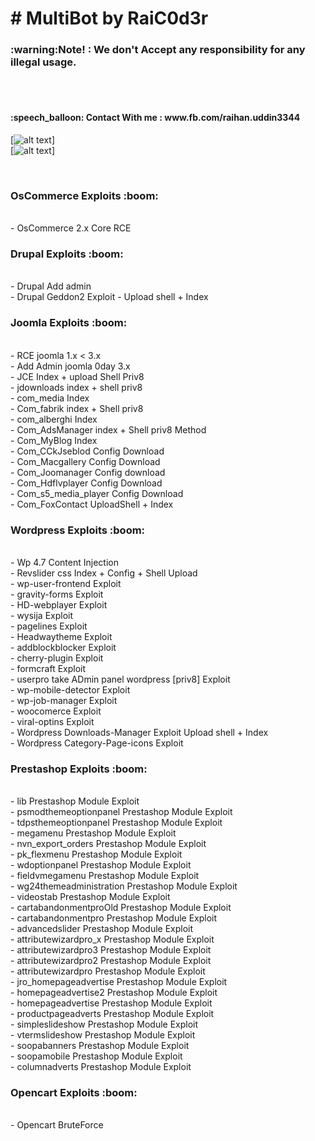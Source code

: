 # # MultiBot by RaiC0d3r

<h3> :warning:Note! : We don't Accept any responsibility for any illegal usage.</h3><br>
<br>

 <h4>:speech_balloon:  Contact With me : www.fb.com/raihan.uddin3344</h4>


[![alt text](https://raw.githubusercontent.com/raic0d3r/me/master/screen/Screenshot_2.png)]
<br>
[![alt text](https://raw.githubusercontent.com/raic0d3r/me/master/screen/Screenshot_3.png)]


<br>
<h3>OsCommerce Exploits :boom:</h3>
<br>
- OsCommerce 2.x Core RCE<br>
<h3>Drupal Exploits :boom:</h3><br>
- Drupal Add admin <br>
- Drupal Geddon2 Exploit - Upload shell + Index <br>
<h3>Joomla Exploits :boom:</h3><br>
- RCE joomla 1.x < 3.x<br>
- Add Admin joomla 0day 3.x<br>
- JCE Index + upload Shell Priv8<br>
- jdownloads index + shell priv8<br>
- com_media Index<br>
- Com_fabrik index + Shell priv8<br>
- com_alberghi Index <br>
- Com_AdsManager index + Shell priv8 Method<br>
- Com_MyBlog Index <br>
- Com_CCkJseblod Config Download<br>
- Com_Macgallery Config Download<br>
- Com_Joomanager Config download<br>
- Com_Hdflvplayer Config Download<br>
- Com_s5_media_player Config Download<br>
- Com_FoxContact UploadShell + Index<br>
<h3>Wordpress Exploits :boom:</h3><br>
- Wp 4.7 Content Injection <br>
- Revslider css Index + Config + Shell Upload<br>
- wp-user-frontend Exploit<br>
- gravity-forms Exploit<br>
- HD-webplayer Exploit<br>
- wysija Exploit<br>
- pagelines Exploit<br>
- Headwaytheme Exploit<br>
- addblockblocker Exploit<br>
- cherry-plugin Exploit<br>
- formcraft Exploit<br>
- userpro take ADmin panel wordpress [priv8]  Exploit<br>
- wp-mobile-detector Exploit<br>
- wp-job-manager Exploit<br>
- woocomerce Exploit<br>
- viral-optins Exploit<br>
- Wordpress Downloads-Manager Exploit Upload shell + Index<br> 
- Wordpress Category-Page-icons Exploit 
<h3>Prestashop Exploits :boom:</h3><br>
- lib Prestashop Module Exploit<br>
- psmodthemeoptionpanel Prestashop Module Exploit<br>
- tdpsthemeoptionpanel Prestashop Module Exploit<br>
- megamenu Prestashop Module Exploit<br>
- nvn_export_orders Prestashop Module Exploit<br>
- pk_flexmenu Prestashop Module Exploit<br>
- wdoptionpanel Prestashop Module Exploit<br>
- fieldvmegamenu Prestashop Module Exploit<br>
- wg24themeadministration Prestashop Module Exploit<br>
- videostab Prestashop Module Exploit<br>
- cartabandonmentproOld Prestashop Module Exploit<br>
- cartabandonmentpro Prestashop Module Exploit<br>
- advancedslider Prestashop Module Exploit<br>
- attributewizardpro_x Prestashop Module Exploit<br>
- attributewizardpro3 Prestashop Module Exploit<br>
- attributewizardpro2 Prestashop Module Exploit<br>
- attributewizardpro Prestashop Module Exploit<br>
- jro_homepageadvertise Prestashop Module Exploit<br>
- homepageadvertise2 Prestashop Module Exploit<br>
- homepageadvertise Prestashop Module Exploit<br>
- productpageadverts Prestashop Module Exploit<br>
- simpleslideshow Prestashop Module Exploit<br>
- vtermslideshow Prestashop Module Exploit<br>
- soopabanners Prestashop Module Exploit<br>
- soopamobile Prestashop Module Exploit<br>
- columnadverts Prestashop Module Exploit<br>

<h3>Opencart Exploits :boom:</h3><br>
- Opencart BruteForce<br>


